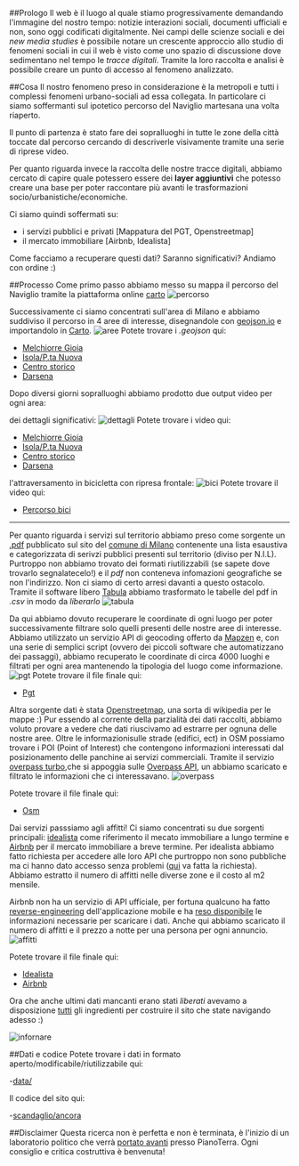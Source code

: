 ##Prologo
Il web è il luogo al quale stiamo progressivamente demandando l'immagine del nostro tempo: notizie interazioni sociali, documenti ufficiali e non, sono oggi codificati digitalmente.
Nei campi delle scienze sociali e dei _new media studies_ è possibile notare un crescente approccio allo studio di fenomeni sociali in cui il web è visto come uno spazio di discussione dove sedimentano nel tempo le _tracce digitali_. Tramite la loro raccolta e analisi è possibile creare un punto di accesso al fenomeno analizzato.

##Cosa
Il nostro fenomeno preso in considerazione è la metropoli e tutti i complessi fenomeni urbano-sociali ad essa collegata. In particolare ci siamo soffermanti sul ipotetico percorso del Naviglio martesana una volta riaperto.

Il punto di partenza è stato fare dei sopralluoghi in tutte le zone della città toccate dal percorso cercando di descriverle visivamente tramite una serie di riprese video.

Per quanto riguarda invece la raccolta delle nostre tracce digitali, abbiamo cercato di capire quale potessero essere dei **layer aggiuntivi** che potesso creare una base per poter raccontare più avanti le trasformazioni socio/urbanistiche/economiche.

Ci siamo quindi soffermati su:

* i servizi pubblici e privati [Mappatura del PGT, Openstreetmap]
* il mercato immobiliare [Airbnb, Idealista]

Come facciamo a recuperare questi dati? Saranno significativi?
Andiamo con ordine :)

##Processo
Come primo passo abbiamo messo su mappa il percorso del Naviglio tramite la piattaforma online [carto](http://www.carto.com)
![percorso](images/percorso.png)

Successivamente ci siamo concentrati sull'area di Milano e abbiamo suddiviso il percorso in 4 aree di interesse, disegnandole con [geojson.io](http://geojson.io) e importandolo in [Carto](http://carto.com).
![aree](images/aree.png)
Potete trovare i _.geojson_ qui:

- [Melchiorre Gioia](data/melchiorre.json)
- [Isola/P.ta Nuova](data/isola.json)
- [Centro storico](data/centro.json)
- [Darsena](data/darsena.json)

Dopo diversi giorni sopralluoghi abbiamo prodotto due output video per ogni area:

dei dettagli significativi:
![dettagli](images/dettagli.gif)
Potete trovare i video qui:

- [Melchiorre Gioia](videos/melchiorre.mp4)
- [Isola/P.ta Nuova](videos/isola.mp4)
- [Centro storico](videos/centro.mp4)
- [Darsena](videos/darsena.mp4)

l'attraversamento in bicicletta con ripresa frontale:
![bici](images/bici.gif)
Potete trovare il video qui:

- [Percorso bici](videos/path.mp4)

***

Per quanto riguarda i servizi sul territorio abbiamo preso come sorgente un [.pdf](http://mediagallery.comune.milano.it/cdm/objects/changeme:63910/datastreams/dataStream10354039052621674/content?pgpath=ist_it_contentlibrary/sa_sitecontent/utilizza_servizi/territorio/pianificazione_urbanistica_generale/piano_governo_territorio_vigente/piano_servizi_vigente/pds_nil_new) pubblicato sul sito del [comune di Milano](http://www.comune.milano.it/wps/portal/ist/it/servizi/territorio/pianificazione_urbanistica_generale/piano_governo_territorio_vigente/piano_servizi_vigente/pds_nil_new) contenente una lista esaustiva e categorizzata di serivzi pubblici presenti sul territorio (diviso per N.I.L).
Purtroppo non abbiamo trovato dei formati riutilizzabili (se sapete dove trovarlo segnalatecelo!) e il _pdf_ non conteneva infomazioni geografiche se non l'indirizzo.
Non ci siamo di certo arresi davanti a questo ostacolo. Tramite il software libero [Tabula](http://tabula.technology/) abbiamo trasformato le tabelle del pdf in _.csv_ in modo da _liberarlo_
![tabula](images/tabula.gif)

Da qui abbiamo dovuto recuperare le coordinate di ogni luogo per poter successivamente filtrare solo quelli presenti delle nostre aree di interesse. Abbiamo utilizzato un servizio API di geocoding offerto da [Mapzen](https://mapzen.com/documentation/search/) e, con una serie di semplici script (ovvero dei piccoli software che automatizzano dei passaggi), abbiamo recuperato le coordinate di circa 4000 luoghi e filtrati per ogni area mantenendo la tipologia del luogo come informazione.
![pgt](images/pgt.png)
Potete trovare il file finale qui:

- [Pgt](data/pgt.tsv)

Altra sorgente dati è stata [Openstreetmap](http://www.openstreetmap.org), una sorta di wikipedia per le mappe :)
Pur essendo al corrente della parzialità dei dati raccolti, abbiamo voluto provare a vedere che dati riuscivamo ad estrarre per ognuna delle nostre aree.
Oltre le informazionisulle strade (edifici, ect) in OSM possiamo trovare i POI (Point of Interest) che contengono informazioni interessati dal posizionamento delle panchine ai servizi commerciali.
Tramite il servizio [overpass turbo](https://overpass-turbo.eu/),che si appoggia sulle [Overpass API](http://wiki.openstreetmap.org/wiki/Overpass_API), un  abbiamo scaricato e filtrato le informazioni che ci interessavano.
![overpass](images/overpass.gif)

Potete trovare il file finale qui:

- [Osm](data/osm.tsv)

Dai servizi passsiamo agli affitti! Ci siamo concentrati su due sorgenti principali: [idealista](https://www.idealista.it/en/) come riferimento il mecato immobiliare a lungo termine e [Airbnb](http://www.airbnb.com) per il mercato immobiliare a breve termine.
Per idealista abbiamo fatto richiesta per accedere alle loro API che purtroppo non sono pubbliche ma ci hanno dato accesso senza problemi ([qui](http://developers.idealista.com/access-request) va fatta la richiesta). Abbiamo estratto il numero di affitti nelle diverse zone e il costo al m2 mensile.

Airbnb non ha un servizio di API ufficiale, per fortuna qualcuno ha fatto [reverse-engineering](https://it.wikipedia.org/wiki/Reverse_engineering) dell'applicazione mobile e ha [reso disponibile](http://airbnbapi.org/) le informazioni necessarie per scaricare i dati.
Anche qui abbiamo scaricato il numero di affitti e il prezzo a notte per una persona per ogni annuncio.
![affitti](images/affitti.png)

Potete trovare il file finale qui:

- [Idealista](data/idealista.tsv)
- [Airbnb](data/airbnb.tsv)

Ora che anche ultimi dati mancanti erano stati _liberati_ avevamo a disposizione [tutti](https://offtopic.carto.com/viz/9a7cdda4-9a2a-11e6-a979-0e233c30368f/public_map) gli ingredienti per costruire il sito che state navigando adesso :)

![infornare](http://i.giphy.com/13rDkCufm6BhHq.gif)


##Dati e codice
Potete trovare i dati in formato aperto/modificabile/riutilizzabile qui:

-[data/](https://github.com/scandaglio/ancora/tree/master/app/data)

Il codice del sito qui:

-[scandaglio/ancora](https://github.com/scandaglio/ancora)


##Disclaimer
Questa ricerca non è perfetta e non è terminata, è l'inizio di un laboratorio politico che verrà [portato avanti](http://www.offtopiclab.org/scandaglio/) presso PianoTerra. Ogni consiglio e critica costruttiva è benvenuta!
